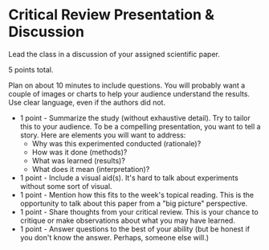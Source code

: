 # Critical Review Presentation & Discussion

Lead the class in a discussion of your assigned scientific paper.

5 points total.

Plan on about 10 minutes to include questions. You will probably want a couple of images or charts to help your audience understand the results. Use clear language, even if the authors did not.

- 1 point - Summarize the study (without exhaustive detail). Try to tailor this to your audience. To be a compelling presentation, you want to tell a story. Here are elements you will want to address:
  - Why was this experimented conducted (rationale)?
  - How was it done (methods)?
  - What was learned (results)?
  - What does it mean (interpretation)?
- 1 point - Include a visual aid(s). It's hard to talk about experiments without some sort of visual.
- 1 point - Mention how this fits to the week's topical reading. This is the opportunity to talk about this paper from a "big picture" perspective.
- 1 point - Share thoughts from your critical review. This is your chance to critique or make observations about what you may have learned.
- 1 point - Answer questions to the best of your ability (but be honest if you don't know the answer. Perhaps, someone else will.)
